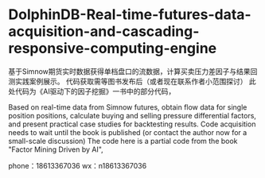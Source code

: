 # DolphinDB-Real-time-futures-data-acquisition-and-cascading-responsive-computing-engine

基于Simnow期货实时数据获得单档盘口的流数据，计算买卖压力差因子与结果回测实践案例展示。
代码获取需等图书发布后（或者现在联系作者小范围探讨）
此处代码为《AI驱动下的因子挖掘》一书中的部分代码，

Based on real-time data from Simnow futures, obtain flow data for single position positions, calculate buying and selling pressure differential factors, and present practical case studies for backtesting results.
Code acquisition needs to wait until the book is published (or contact the author now for a small-scale discussion)
The code here is a partial code from the book "Factor Mining Driven by AI",

phone：18613367036
wx：n18613367036
